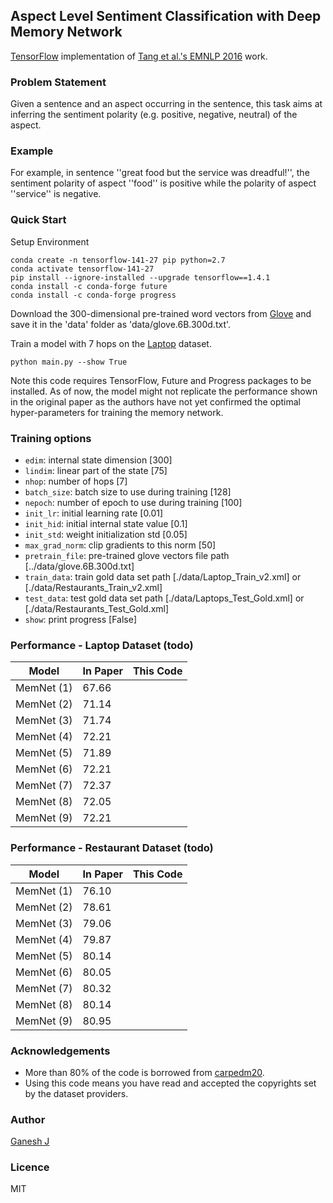 ## Aspect Level Sentiment Classification with Deep Memory Network

[TensorFlow](https://www.tensorflow.org/) implementation of [Tang et al.'s EMNLP 2016](https://arxiv.org/abs/1605.08900) work.

### Problem Statement
Given a sentence and an aspect occurring in the sentence, this task aims at inferring the sentiment polarity (e.g. positive, negative, neutral) of the aspect.

### Example
For example, in sentence ''great food but the service was dreadful!'', the sentiment polarity of aspect ''food'' is positive while the polarity of aspect ''service'' is negative.

### Quick Start
Setup Environment 
```buildoutcfg
conda create -n tensorflow-141-27 pip python=2.7
conda activate tensorflow-141-27
pip install --ignore-installed --upgrade tensorflow==1.4.1
conda install -c conda-forge future
conda install -c conda-forge progress 

```

Download the 300-dimensional pre-trained word vectors from [Glove](http://nlp.stanford.edu/projects/glove/) and save it in the 'data' folder as 'data/glove.6B.300d.txt'. 

Train a model with 7 hops on the [Laptop](http://alt.qcri.org/semeval2016/task5/) dataset.
```
python main.py --show True
```

Note this code requires TensorFlow, Future and Progress packages to be installed. As of now, the model might not replicate the performance shown in the original paper as the authors have not yet confirmed the optimal hyper-parameters for training the memory network.

### Training options
* `edim`: internal state dimension [300]
* `lindim`: linear part of the state [75]
* `nhop`: number of hops [7]
* `batch_size`: batch size to use during training [128]
* `nepoch`: number of epoch to use during training [100]
* `init_lr`: initial learning rate [0.01]
* `init_hid`: initial internal state value [0.1]
* `init_std`: weight initialization std [0.05]
* `max_grad_norm`: clip gradients to this norm [50]
* `pretrain_file`: pre-trained glove vectors file path [../data/glove.6B.300d.txt]
* `train_data`: train gold data set path [./data/Laptop_Train_v2.xml] or [./data/Restaurants_Train_v2.xml]
* `test_data`: test gold data set path [./data/Laptops_Test_Gold.xml] or [./data/Restaurants_Test_Gold.xml]
* `show`: print progress [False]

### Performance - Laptop Dataset (todo)
| Model | In Paper | This Code|
|---|---|---|
|MemNet (1)|67.66||
|MemNet (2)|71.14||
|MemNet (3)|71.74||
|MemNet (4)|72.21||
|MemNet (5)|71.89||
|MemNet (6)|72.21||
|MemNet (7)|72.37||
|MemNet (8)|72.05||
|MemNet (9)|72.21||

### Performance - Restaurant Dataset (todo)
| Model | In Paper | This Code|
|---|---|---|
|MemNet (1)|76.10||
|MemNet (2)|78.61||
|MemNet (3)|79.06||
|MemNet (4)|79.87||
|MemNet (5)|80.14||
|MemNet (6)|80.05||
|MemNet (7)|80.32||
|MemNet (8)|80.14||
|MemNet (9)|80.95||

### Acknowledgements
* More than 80% of the code is borrowed from [carpedm20](https://github.com/carpedm20/MemN2N-tensorflow).
* Using this code means you have read and accepted the copyrights set by the dataset providers.

### Author
[Ganesh J](https://researchweb.iiit.ac.in/~ganesh.j/)

### Licence
MIT